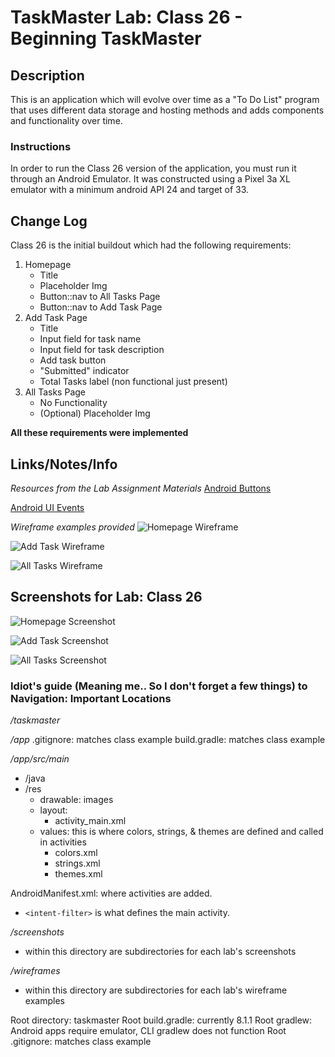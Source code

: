 # TaskMaster Lab: Class 26 - Beginning TaskMaster

## Description
This is an application which will evolve over time as a "To Do List" program that uses different 
data storage and hosting methods and adds components and functionality over time.

### Instructions
In order to run the Class 26 version of the application, you must run it through an Android Emulator. 
It was constructed using a Pixel 3a XL emulator with a minimum android API 24 and target of 33.

## Change Log
Class 26 is the initial buildout which had the following requirements:
1. Homepage
    * Title
    * Placeholder Img
    * Button::nav to All Tasks Page
    * Button::nav to Add Task Page
2. Add Task Page
   * Title
   * Input field for task name
   * Input field for task description
   * Add task button
   * "Submitted" indicator
   * Total Tasks label (non functional just present)
3. All Tasks Page
   * No Functionality
   * (Optional) Placeholder Img
   
**All these requirements were implemented**

## Links/Notes/Info

*Resources from the Lab Assignment Materials*
[Android Buttons](https://developer.android.com/guide/topics/ui/controls/button.html)

[Android UI Events](https://developer.android.com/guide/topics/ui/ui-events.html)

*Wireframe examples provided*
![Homepage Wireframe](wireframes/lab26/taskmaster_homepage.png)

![Add Task Wireframe](wireframes/lab26/taskmaster_add_task.png)

![All Tasks Wireframe](wireframes/lab26/taskmaster_all_tasks.png)


## Screenshots for Lab: Class 26

![Homepage Screenshot](screenshots/lab26/Homepage%20SS%2026.png)

![Add Task Screenshot](screenshots/lab26/Add%20Task%20SS%2026.png)

![All Tasks Screenshot](screenshots/lab26/All%20Tasks%20SS%2026.png)

### Idiot's guide (Meaning me.. So I don't forget a few things) to Navigation: Important Locations

*/taskmaster*

*/app*
.gitignore: matches class example
build.gradle: matches class example

*/app/src/main*
* /java
* /res
    * drawable: images
    * layout:
      * activity_main.xml
    * values: this is where colors, strings, & themes are defined and called in activities
      * colors.xml
      * strings.xml
      * themes.xml
  
AndroidManifest.xml: where activities are added. 
* `<intent-filter>` is what defines the main activity.

*/screenshots*
* within this directory are subdirectories for each lab's screenshots

*/wireframes*
* within this directory are subdirectories for each lab's wireframe examples

Root directory: taskmaster 
Root build.gradle: currently 8.1.1
Root gradlew: Android apps require emulator, CLI gradlew does not function
Root .gitignore: matches class example

